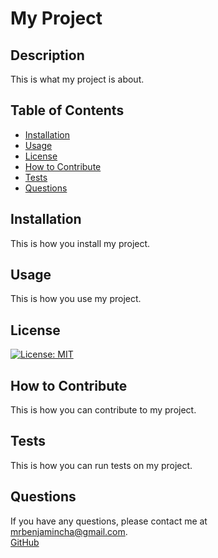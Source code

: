 # My Project

## Description

This is what my project is about.

## Table of Contents

- [Installation](#installation)
- [Usage](#usage)
- [License](#license)
- [How to Contribute](#how-to-contribute)
- [Tests](#tests)
- [Questions](#questions)

## Installation

This is how you install my project.

## Usage

This is how you use my project.

## License

[![License: MIT](https://img.shields.io/badge/License-MIT-yellow.svg)](https://opensource.org/licenses/MIT)

## How to Contribute

This is how you can contribute to my project.

## Tests

This is how you can run tests on my project.

## Questions

If you have any questions, please contact me at [mrbenjamincha@gmail.com](mailto:mrbenjamincha@gmail.com).\
[GitHub](https://github.com/bencha27)
